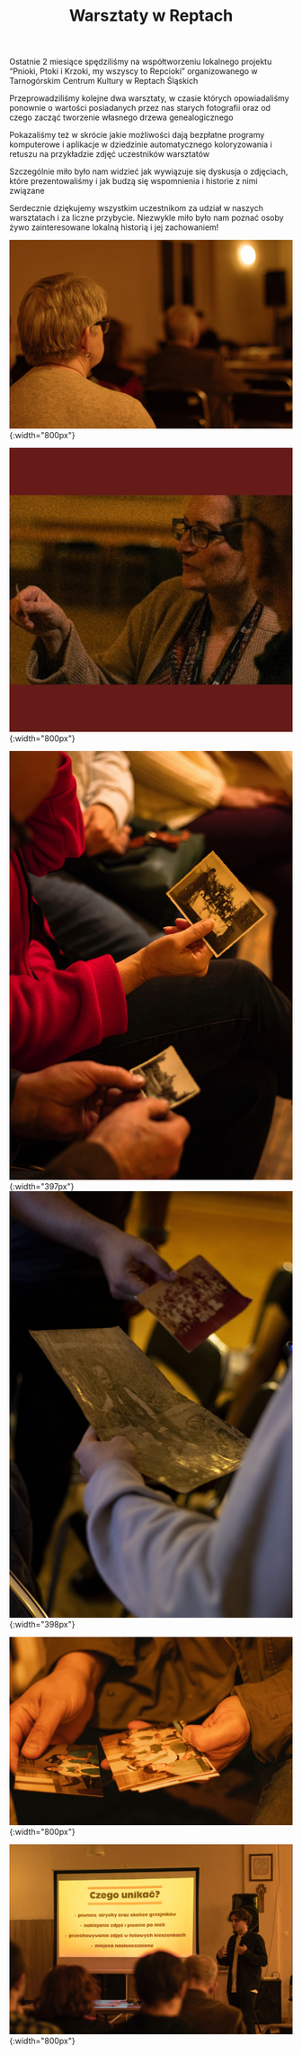 ﻿---
layout: post
title:  "Warsztaty w Reptach"
categories: [ Archiwizacja ]
image: assets/images/warsztaty/okladka.jpg
---
Ostatnie 2 miesiące spędziliśmy na współtworzeniu lokalnego projektu “Pnioki, Ptoki i Krzoki, my wszyscy to Repcioki” organizowanego w Tarnogórskim Centrum Kultury w Reptach Śląskich

Przeprowadziliśmy kolejne dwa warsztaty, w czasie których opowiadaliśmy ponownie o wartości posiadanych przez nas starych fotografii oraz od czego zacząć tworzenie własnego drzewa genealogicznego

Pokazaliśmy też w skrócie jakie możliwości dają bezpłatne programy komputerowe i aplikacje w dziedzinie automatycznego koloryzowania i retuszu na przykładzie zdjęć uczestników warsztatów

Szczególnie miło było nam widzieć jak wywiązuje się dyskusja o zdjęciach, które prezentowaliśmy i jak budzą się wspomnienia i historie z nimi związane

Serdecznie dziękujemy wszystkim uczestnikom za udział w naszych warsztatach i za liczne przybycie. Niezwykle miło było nam poznać osoby żywo zainteresowane lokalną historią i jej zachowaniem!


![nagrobek](/assets/images/warsztaty/3.png){:width="800px"}

![nagrobek](/assets/images/warsztaty/2.JPG){:width="800px"}

![nagrobek](/assets/images/warsztaty/1.png){:width="397px"} ![nagrobek](/assets/images/warsztaty/6.JPG){:width="398px"}

![nagrobek](/assets/images/warsztaty/4.png){:width="800px"}

![nagrobek](/assets/images/warsztaty/5.png){:width="800px"}



